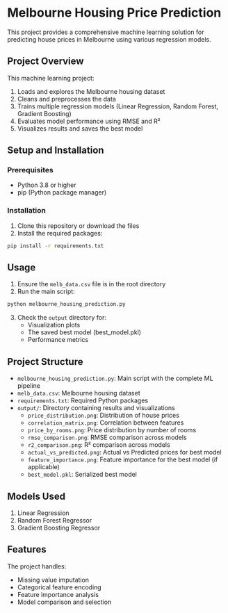 # Melbourne Housing Price Prediction

This project provides a comprehensive machine learning solution for predicting house prices in Melbourne using various regression models.

## Project Overview

This machine learning project:

1. Loads and explores the Melbourne housing dataset
2. Cleans and preprocesses the data
3. Trains multiple regression models (Linear Regression, Random Forest, Gradient Boosting)
4. Evaluates model performance using RMSE and R²
5. Visualizes results and saves the best model

## Setup and Installation

### Prerequisites

- Python 3.8 or higher
- pip (Python package manager)

### Installation

1. Clone this repository or download the files
2. Install the required packages:

```bash
pip install -r requirements.txt
```

## Usage

1. Ensure the `melb_data.csv` file is in the root directory
2. Run the main script:

```bash
python melbourne_housing_prediction.py
```

3. Check the `output` directory for:
   - Visualization plots
   - The saved best model (best_model.pkl)
   - Performance metrics

## Project Structure

- `melbourne_housing_prediction.py`: Main script with the complete ML pipeline
- `melb_data.csv`: Melbourne housing dataset
- `requirements.txt`: Required Python packages
- `output/`: Directory containing results and visualizations
  - `price_distribution.png`: Distribution of house prices
  - `correlation_matrix.png`: Correlation between features
  - `price_by_rooms.png`: Price distribution by number of rooms
  - `rmse_comparison.png`: RMSE comparison across models
  - `r2_comparison.png`: R² comparison across models
  - `actual_vs_predicted.png`: Actual vs Predicted prices for best model
  - `feature_importance.png`: Feature importance for the best model (if applicable)
  - `best_model.pkl`: Serialized best model

## Models Used

1. Linear Regression
2. Random Forest Regressor
3. Gradient Boosting Regressor

## Features

The project handles:
- Missing value imputation
- Categorical feature encoding
- Feature importance analysis
- Model comparison and selection 